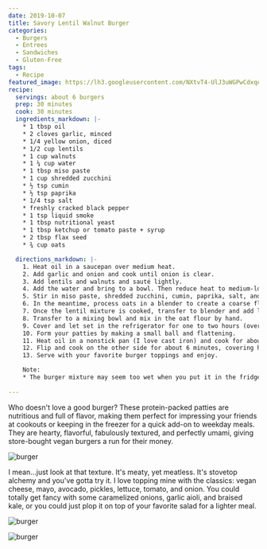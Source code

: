 ```yaml
---
date: 2019-10-07
title: Savory Lentil Walnut Burger 
categories:
  - Burgers
  - Entrees
  - Sandwiches
  - Gluten-Free
tags:
  - Recipe
featured_image: https://lh3.googleusercontent.com/NXtvT4-UlJ3uWGPwCdxqeh-vVJOC4UzJcWhdERXDnfXEI_OTHpdSLOc5NmnV7DBIXsvDAK2Z6jFJxI86026PSRNPPZQ2RfwoGE5PJgw2V587JFaIc2a9nxXkwbJwAH7DXY_vA_dcCPI=w2400 
recipe:
  servings: about 6 burgers
  prep: 30 minutes
  cook: 30 minutes
  ingredients_markdown: |-
    * 1 tbsp oil
    * 2 cloves garlic, minced
    * 1/4 yellow onion, diced
    * 1/2 cup lentils
    * 1 cup walnuts
    * 1 ¼ cup water
    * 1 tbsp miso paste
    * 1 cup shredded zucchini
    * ½ tsp cumin 
    * ½ tsp paprika
    * 1/4 tsp salt
    * freshly cracked black pepper
    * 1 tsp liquid smoke
    * 1 tbsp nutritional yeast 
    * 1 tbsp ketchup or tomato paste + syrup
    * 2 tbsp flax seed
    * ¾ cup oats

  directions_markdown: |-
    1. Heat oil in a saucepan over medium heat.
    2. Add garlic and onion and cook until onion is clear.
    3. Add lentils and walnuts and sauté lightly.
    4. Add the water and bring to a bowl. Then reduce heat to medium-low.
    5. Stir in miso paste, shredded zucchini, cumin, paprika, salt, and pepper. Cover and continue to cook on medium low until lentils are soft (about 15 minutes).
    6. In the meantime, process oats in a blender to create a coarse flour. Transfer to a bowl and set aside.
    7. Once the lentil mixture is cooked, transfer to blender and add liquid smoke, nutritional yeast, ketchup, and flax seeds. Pulse mixture so that it is thoroughly combined, but not a puree. It should still be very textured.
    8. Transfer to a mixing bowl and mix in the oat flour by hand.
    9. Cover and let set in the refrigerator for one to two hours (overnight is fine too).
    10. Form your patties by making a small ball and flattening.
    11. Heat oil in a nonstick pan (I love cast iron) and cook for about 6 minutes (it should be brown on the bottom and easy to lift off the pan with a spatula).
    12. Flip and cook on the other side for about 6 minutes, covering halfway through.
    13. Serve with your favorite burger toppings and enjoy.

    Note:
    * The burger mixture may seem too wet when you put it in the fridge, but the moisture will absorb as it sits. You can add more oat flour if needed when it comes out, but be careful not to add too much flour or they will become very dry when cooked.
    
---
```

Who doesn't love a good burger? These protein-packed patties are nutritious and full of flavor, making them perfect for impressing your friends at cookouts or keeping in the freezer for a quick add-on to weekday meals. They are hearty, flavorful, fabulously textured, and perfectly umami, giving store-bought vegan burgers a run for their money. 

![burger](https://lh3.googleusercontent.com/DEqXx22--i7EBmi2RXGM3nTyFH4xSnuRuJNt4pzKYlsYet8MYrpSVoAq_kC2Csk8KeYfekpy1D48Oq_Z2p0OHrquBv45ktgQ80CTVK36f9l4yBH8fXVpVy7Ww_t3fQHHxKThRxKpvGo=w2400)

I mean...just look at that texture. It's meaty, yet meatless. It's stovetop alchemy and you've gotta try it. I love topping mine with the classics: vegan cheese, mayo, avocado, pickles, lettuce, tomato, and onion. You could totally get fancy with some caramelized onions, garlic aioli, and braised kale, or you could just plop it on top of your favorite salad for a lighter meal.

![burger](https://lh3.googleusercontent.com/hLEjIVaBQ9TFLM-AEcu6eKGXStkpINnVPpgJUK2NNfnx2c8jDCc7oVd9MJdPRFBZ6arLVOZUNv_NxTa4pGxulgqknrVWI9B6WANqbBEWFeoKyH5K4Ce_8IaDlQQgaTP4UEFt_MxpDqA=w2400)

![burger](https://lh3.googleusercontent.com/vByb7MFWOXR0oSXnHUV8pv4PDrfg7mkaegOqVk9qd6jSmkMXwf-6TIeeioGcl-zthOLcPsZro5y-lVr_nyNo12BuzEMToYhm_PSXqUKvln-lOHQ_Q-vlCOFT_M-4UkSpK_WPilDzDBE=w2400)
